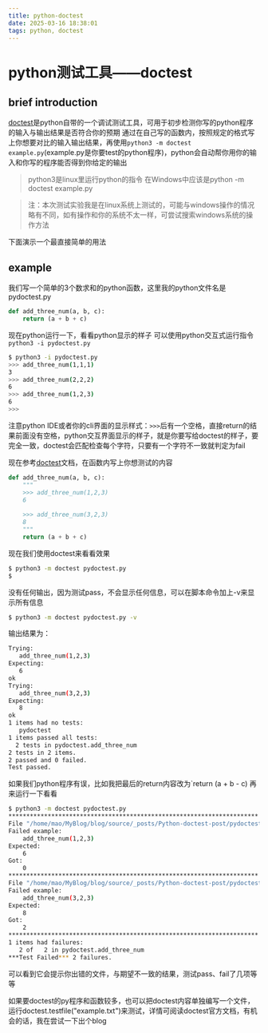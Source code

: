```yaml
---
title: python-doctest
date: 2025-03-16 18:38:01
tags: python, doctest
---
```

# python测试工具——doctest
## brief introduction

[doctest](https://docs.python.org/zh-cn/3/library/doctest.html)是python自带的一个调试测试工具，可用于初步检测你写的python程序的输入与输出结果是否符合你的预期
通过在自己写的函数内，按照规定的格式写上你想要对比的输入输出结果，再使用```python3 -m doctest example.py```(example.py是你要test的python程序)，python会自动帮你用你的输入和你写的程序能否得到你给定的输出

>    python3是linux里运行python的指令
    在Windows中应该是python -m doctest example.py

>    注：本次测试实验我是在linux系统上测试的，可能与windows操作的情况略有不同，如有操作和你的系统不太一样，可尝试搜索windows系统的操作方法

下面演示一个最直接简单的用法
## example

我们写一个简单的3个数求和的python函数，这里我的python文件名是pydoctest.py
```py
def add_three_num(a, b, c):
    return (a + b + c)
```
现在python运行一下，看看python显示的样子
可以使用python交互式运行指令```python3 -i pydoctest.py```
```bash
$ python3 -i pydoctest.py 
>>> add_three_num(1,1,1)
3
>>> add_three_num(2,2,2)
6
>>> add_three_num(1,2,3)
6
>>> 
```
注意python IDE或者你的cli界面的显示样式：```>>>```后有一个空格，直接return的结果前面没有空格，python交互界面显示的样子，就是你要写给doctest的样子，要完全一致，doctest会匹配检查每个字符，只要有一个字符不一致就判定为fail

现在参考[doctest](https://docs.python.org/zh-cn/3/library/doctest.html)文档，在函数内写上你想测试的内容
```py
def add_three_num(a, b, c):
    """
    >>> add_three_num(1,2,3)
    6
    
    >>> add_three_num(3,2,3)
    8
    """
    return (a + b + c)
```
现在我们使用doctest来看看效果
```bash
$ python3 -m doctest pydoctest.py 
$ 
```
没有任何输出，因为测试pass，不会显示任何信息，可以在脚本命令加上-v来显示所有信息
```bash
$ python3 -m doctest pydoctest.py -v
```
输出结果为：
```bash
Trying:
   add_three_num(1,2,3)
Expecting:
   6
ok
Trying:
   add_three_num(3,2,3)
Expecting:
   8
ok
1 items had no tests:
   pydoctest
1 items passed all tests:
  2 tests in pydoctest.add_three_num
2 tests in 2 items.
2 passed and 0 failed.
Test passed.
```
如果我们python程序有误，比如我把最后的return内容改为`return (a + b - c)
再来运行一下看看
```bash
$ python3 -m doctest pydoctest.py
**********************************************************************
File "/home/mao/MyBlog/blog/source/_posts/Python-doctest-post/pydoctest.py", line 3, in pydoctest.add_three_num
Failed example:
    add_three_num(1,2,3)
Expected:
    6
Got:
    0
**********************************************************************
File "/home/mao/MyBlog/blog/source/_posts/Python-doctest-post/pydoctest.py", line 6, in pydoctest.add_three_num
Failed example:
    add_three_num(3,2,3)
Expected:
    8
Got:
    2
**********************************************************************
1 items had failures:
   2 of   2 in pydoctest.add_three_num
***Test Failed*** 2 failures.
```
可以看到它会提示你出错的文件，与期望不一致的结果，测试pass、fail了几项等等

如果要doctest的py程序和函数较多，也可以把doctest内容单独编写一个文件，运行doctest.testfile("example.txt")来测试，详情可阅读doctest官方文档，有机会的话，我在尝试一下出个blog